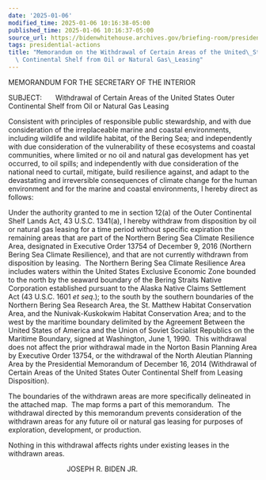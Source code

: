 ```yaml
---
date: '2025-01-06'
modified_time: 2025-01-06 10:16:38-05:00
published_time: 2025-01-06 10:16:37-05:00
source_url: https://bidenwhitehouse.archives.gov/briefing-room/presidential-actions/2025/01/06/memorandum-on-the-withdrawal-of-certain-areas-of-the-united-states-outer-continental-shelf-from-oil-or-natural-gas-leasing-2/
tags: presidential-actions
title: "Memorandum on the Withdrawal of Certain Areas of the United\_States Outer\
  \ Continental Shelf from Oil or Natural Gas\_Leasing"
---
```

 
MEMORANDUM FOR THE SECRETARY OF THE INTERIOR

SUBJECT:       Withdrawal of Certain Areas of the United States Outer
Continental Shelf from Oil or Natural Gas Leasing

Consistent with principles of responsible public stewardship, and with
due consideration of the irreplaceable marine and coastal environments,
including wildlife and wildlife habitat, of the Bering Sea; and
independently with due consideration of the vulnerability of these
ecosystems and coastal communities, where limited or no oil and natural
gas development has yet occurred, to oil spills; and independently with
due consideration of the national need to curtail, mitigate, build
resilience against, and adapt to the devastating and irreversible
consequences of climate change for the human environment and for the
marine and coastal environments, I hereby direct as follows:

Under the authority granted to me in section 12(a) of the Outer
Continental Shelf Lands Act, 43 U.S.C. 1341(a), I hereby withdraw from
disposition by oil or natural gas leasing for a time period without
specific expiration the remaining areas that are part of the Northern
Bering Sea Climate Resilience Area, designated in Executive Order 13754
of December 9, 2016 (Northern Bering Sea Climate Resilience), and that
are not currently withdrawn from disposition by leasing.  The Northern
Bering Sea Climate Resilience Area includes waters within the United
States Exclusive Economic Zone bounded to the north by the seaward
boundary of the Bering Straits Native Corporation established pursuant
to the Alaska Native Claims Settlement Act (43 U.S.C. 1601 *et seq*.);
to the south by the southern boundaries of the Northern Bering Sea
Research Area, the St. Matthew Habitat Conservation Area, and the
Nunivak-Kuskokwim Habitat Conservation Area; and to the west by the
maritime boundary delimited by the Agreement Between the United States
of America and the Union of Soviet Socialist Republics on the Maritime
Boundary, signed at Washington, June 1, 1990.  This withdrawal does not
affect the prior withdrawal made in the Norton Basin Planning Area by
Executive Order 13754, or the withdrawal of the North Aleutian Planning
Area by the Presidential Memorandum of December 16, 2014 (Withdrawal of
Certain Areas of the United States Outer Continental Shelf from Leasing
Disposition).

The boundaries of the withdrawn areas are more specifically delineated
in the attached map.  The map forms a part of this memorandum.  The
withdrawal directed by this memorandum prevents consideration of the
withdrawn areas for any future oil or natural gas leasing for purposes
of exploration, development, or production.

Nothing in this withdrawal affects rights under existing leases in the
withdrawn areas.

                              JOSEPH R. BIDEN JR.

